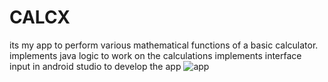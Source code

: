 # CALCX
its my app to perform various mathematical functions of a basic calculator.
implements java logic to work on the calculations
implements interface input in android studio to develop the app
![app](https://user-images.githubusercontent.com/64972519/124377804-8c955200-dccb-11eb-82c7-53c03998fcac.jpg)
